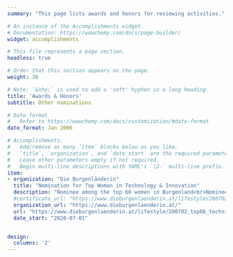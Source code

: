 ```yaml
---
summary: "This page lists awards and honors for reviewing activities."  # Add a page description.

# An instance of the Accomplishments widget.
# Documentation: https://wowchemy.com/docs/page-builder/
widget: accomplishments

# This file represents a page section.
headless: true

# Order that this section appears on the page.
weight: 30

# Note: `&shy;` is used to add a 'soft' hyphen in a long heading.
title: 'Awards & Honors'
subtitle: Other nominations

# Date format
#   Refer to https://wowchemy.com/docs/customization/#date-format
date_format: Jan 2006

# Accomplishments.
#   Add/remove as many `item` blocks below as you like.
#   `title`, `organization`, and `date_start` are the required parameters.
#   Leave other parameters empty if not required.
#   Begin multi-line descriptions with YAML's `|2-` multi-line prefix.
item:
- organization: "Die Burgenländerin"
  title: "Nomination for Top Woman in Technology & Innovation"
  description: "Nominee among the top 66 women in Burgenland<br>Nominee among as women in the category Technology & Innovation (11 nominees)"
  #certificate_url: "https://www.dieburgenlaenderin.at/lifestyle/200702_top66_technikinnovation-200114/"
  organization_url: "https://www.dieburgenlaenderin.at/"
  url: "https://www.dieburgenlaenderin.at/lifestyle/200702_top66_technikinnovation-200114/"
  date_start: "2020-07-01"


design:
  columns: '2' 
---
```


